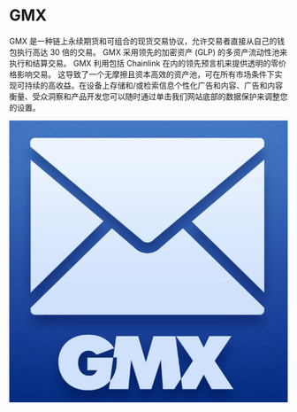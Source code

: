 # GMX

GMX 是一种链上永续期货和可组合的现货交易协议，允许交易者直接从自己的钱包执行高达 30 倍的交易。 GMX 采用领先的加密资产 (GLP) 的多资产流动性池来执行和结算交易。 GMX 利用包括 Chainlink 在内的领先预言机来提供透明的零价格影响交易。 这导致了一个无摩擦且资本高效的资产池，可在所有市场条件下实现可持续的高收益。在设备上存储和/或检索信息个性化广告和内容、广告和内容衡量、受众洞察和产品开发您可以随时通过单击我们网站底部的数据保护来调整您的设置。

![gmx-logo-new-57d9bcae5f9b5865168d7a4d](gmx-logo-new-57d9bcae5f9b5865168d7a4d.jpg)
